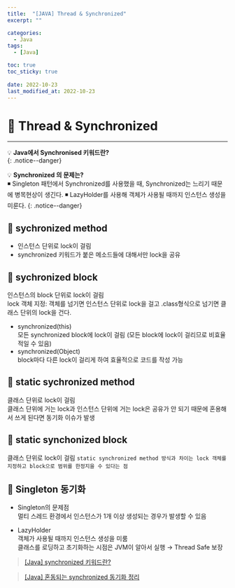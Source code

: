 ```yaml
---
title:  "[JAVA] Thread & Synchronized"
excerpt: "" 

categories:
  - Java
tags:
  - [Java]

toc: true
toc_sticky: true
 
date: 2022-10-23
last_modified_at: 2022-10-23
---
```


# 🚀 Thread & Synchronized
---
💡 **Java에서 Synchronised 키워드란?**   
{: .notice--danger}

💡 **Synchronized 의 문제는?**  
◾ Singleton 패턴에서 Synchronized를 사용했을 때, Synchronized는 느리기 때문에 병목현상이 생긴다.
◾ LazyHolder를 사용해 객체가 사용될 때까지 인스턴스 생성을 미룬다.
{: .notice--danger}

## 📝 sychronized method
- 인스턴스 단위로 lock이 걸림
- synchronized 키워드가 붙은 메소드들에 대해서만 lock을 공유

## 📝 sychronized block
인스턴스의 block 단위로 lock이 걸림  
lock 객체 지정: 객체를 넘기면 인스턴스 단위로 lock을 걸고 .class형식으로 넘기면 클래스 단위의 lock을 건다.
- synchronized(this)  
  모든 synchronized block에 lock이 걸림 (모든 block에 lock이 걸리므로 비효율적일 수 있음)  
- synchronized(Object)  
  block마다 다른 lock이 걸리게 하여 효율적으로 코드를 작성 가능

## 📝 static sychronized method
클래스 단위로 lock이 걸림  
클래스 단위에 거는 lock과 인스턴스 단위에 거는 lock은 공유가 안 되기 때문에 혼용해서 쓰게 된다면 동기화 이슈가 발생

## 📝 static synchonized block
클래스 단위로 lock이 걸림
`static synchronized method 방식과 차이는 lock 객체를 지정하고 block으로 범위를 한정지을 수 있다는 점`

## 📝 Singleton 동기화
- Singleton의 문제점  
  멀티 스레드 환경에서 인스턴스가 1개 이상 생성되는 경우가 발생할 수 있음
    
- LazyHolder  
  객체가 사용될 때까지 인스턴스 생성을 미룸  
  클래스를 로딩하고 초기화하는 시점은 JVM이 알아서 실행 → Thread Safe 보장

> [[Java] synchronized 키워드란?](https://steady-coding.tistory.com/556)

> [[Java] 혼동되는 synchronized 동기화 정리](https://jgrammer.tistory.com/entry/Java-%ED%98%BC%EB%8F%99%EB%90%98%EB%8A%94-synchronized-%EB%8F%99%EA%B8%B0%ED%99%94-%EC%A0%95%EB%A6%AC)